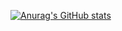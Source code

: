 [![Anurag's GitHub stats](https://github-readme-stats.vercel.app/api?username=max-van-dongen&show_icons=true&theme=dark)](https://github.com/anuraghazra/github-readme-stats)
